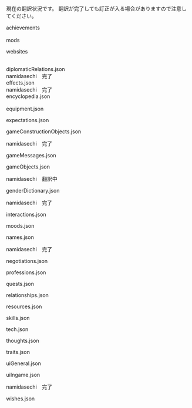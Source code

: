 現在の翻訳状況です。
翻訳が完了しても訂正が入る場合がありますので注意してください。


achievements
<br>
<br>
mods
<br>

websites

<br>
diplomaticRelations.json
<br>
namidasechi　完了
<br>
effects.json
<br>
namidasechi　完了
<br>
encyclopedia.json
<br>
<br>
equipment.json


expectations.json


gameConstructionObjects.json

namidasechi　完了

gameMessages.json


gameObjects.json

namidasechi　翻訳中

genderDictionary.json

namidasechi　完了

interactions.json


moods.json


names.json

namidasechi　完了

negotiations.json


professions.json


quests.json


relationships.json


resources.json


skills.json


tech.json


thoughts.json


traits.json


uiGeneral.json


uiIngame.json

namidasechi　完了

wishes.json
